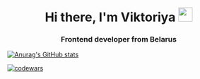 <h1 align="center">Hi there, I'm Viktoriya
<img src="https://github.com/blackcater/blackcater/raw/main/images/Hi.gif" height="32"/></h1>
<h3 align="center">Frontend developer from Belarus</h3>

[![Anurag's GitHub stats](https://github-readme-stats.vercel.app/api?username=ViktoriyaDatchuk&show_icons=true&theme=radical)](https://github.com/anuraghazra/github-readme-stats)

[![codewars](https://www.codewars.com/users/ViktoriyaDatchuk/badges/small)](https://www.codewars.com/users/ViktoriyaDatchuk) 

